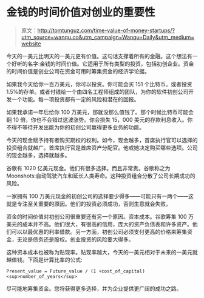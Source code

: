 # 金钱的时间价值对创业的重要性

> 原文：<http://tomtunguz.com/time-value-of-money-startups/?utm_source=wanqu.co&utm_campaign=Wanqu+Daily&utm_medium=website>

今天的一美元比明天的一美元更有价值。这句话支撑着所有的金融。这个想法有一个好听的名字:金钱的时间价值。它适用于所有类型的投资，包括初创企业。资金的时间价值是创业公司在资金可用时筹集资金的经济学论据。

如果我今天给你一百万美元，你可以投资。你可能会买 151 个比特币。或者投资 1.5%的存单。或者付钱给一个由四名工程师组成的团队，为你的软件初创公司开发一个功能。每一项投资都有一定的风险和潜在的回报。

如果我承诺一年后给你 100 万美元，那就没那么值钱了。那个时候比特币可能会翻 10 倍，你也不会错过这波涨势。你会损失 15，000 美元的存款利息收入。你不得不等待开发出能为你的初创公司赢得更多业务的功能。

今天的现金赋予持有者购买期权的权利。如今，现金越多，首席执行官可以选择的投资组合就越广。首席执行官是首席资产分配官。他或她决定购买哪些选项。公司的现金越多，选择就越多。

谷歌有 1020 亿美元现金。他们有很多选择。而且非常贵。谷歌称之为 Moonshots:自动驾驶汽车和延长人类寿命。这种投资组合分散了公司长期成功的风险。

一家拥有 100 万美元现金的初创公司的选择要少得多——可能只有一两个——这就是专注至关重要的原因。他们的投资必须成功，否则生意就会失败。

资金的时间价值对初创公司很重要还有另一个原因。资本成本。谷歌筹集 100 万美元的成本并不高。他们很大，有很高的信用，庞大的资产负债表和许多资产。他们可以以最优惠的利率借款。另一方面，初创公司必须支付更高的价格来筹集资金，无论是债务还是股权。创业投资的风险要大得多。

这种资本成本也被称为贴现率。贴现率越大，今天的一美元相对于未来的一美元就越值钱。下面是计算比率的公式:

`Present_value = Future_value / (1 +cost_of_capital) <sup>number_of_years</sup>`

尽可能地筹集资金。您将获得更多选择，并为企业提供更广阔的成功之路。